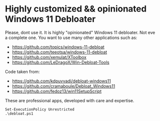# Highly customized && opinionated Windows 11 Debloater

Please, dont use it. It is highly "opinionated" Windows 11 debloater. Not eve a complete one.
You want to use many other applications such as:

- <https://github.com/topics/windows-11-debloat>
- <https://github.com/teeotsa/windows-11-debloat>
- <https://github.com/xemulat/XToolbox>
- <https://github.com/LeDragoX/Win-Debloat-Tools>

Code taken from:
- https://github.com/kdpuvvadi/debloat-windows11
- https://github.com/cramaboule/Debloat_Windows11
- https://github.com/fedoz13/win11SetupScript

These are professional apps, developed with care and expertise.  

```
Set-ExecutionPolicy Unrestricted
.\debloat.ps1
```
